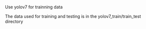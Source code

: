 Use yolov7 for trainning data

The data used for training and testing is in the yolov7_train/train_test directory
